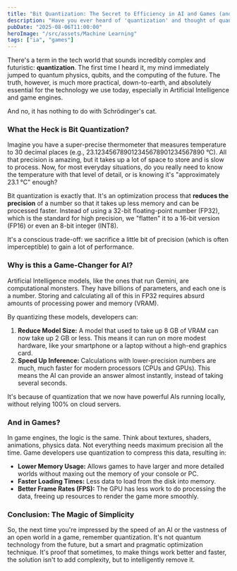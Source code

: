 ```yaml
---
title: "Bit Quantization: The Secret to Efficiency in AI and Games (and No, It's Not Quantum!)"
description: "Have you ever heard of 'quantization' and thought of quantum computers? Hold on. The technique used in AI and games is something else, and it's the reason why your models and games run so fast."
pubDate: "2025-08-06T11:00:00"
heroImage: "/src/assets/Machine Learning"
tags: ["ia", "games"]
---
```


There's a term in the tech world that sounds incredibly complex and futuristic: **quantization**. The first time I heard it, my mind immediately jumped to quantum physics, qubits, and the computing of the future. The truth, however, is much more practical, down-to-earth, and absolutely essential for the technology we use today, especially in Artificial Intelligence and game engines.

And no, it has nothing to do with Schrödinger's cat.

### What the Heck is Bit Quantization?

Imagine you have a super-precise thermometer that measures temperature to 30 decimal places (e.g., 23.123456789012345678901234567890 °C). All that precision is amazing, but it takes up a lot of space to store and is slow to process. Now, for most everyday situations, do you really need to know the temperature with that level of detail, or is knowing it's "approximately 23.1 °C" enough?

Bit quantization is exactly that. It's an optimization process that **reduces the precision** of a number so that it takes up less memory and can be processed faster. Instead of using a 32-bit floating-point number (FP32), which is the standard for high precision, we "flatten" it to a 16-bit version (FP16) or even an 8-bit integer (INT8).

It's a conscious trade-off: we sacrifice a little bit of precision (which is often imperceptible) to gain a lot of performance.

### Why is this a Game-Changer for AI?

Artificial Intelligence models, like the ones that run Gemini, are computational monsters. They have billions of parameters, and each one is a number. Storing and calculating all of this in FP32 requires absurd amounts of processing power and memory (VRAM).

By quantizing these models, developers can:

1.  **Reduce Model Size:** A model that used to take up 8 GB of VRAM can now take up 2 GB or less. This means it can run on more modest hardware, like your smartphone or a laptop without a high-end graphics card.
2.  **Speed Up Inference:** Calculations with lower-precision numbers are much, much faster for modern processors (CPUs and GPUs). This means the AI can provide an answer almost instantly, instead of taking several seconds.

It's because of quantization that we now have powerful AIs running locally, without relying 100% on cloud servers.

### And in Games?

In game engines, the logic is the same. Think about textures, shaders, animations, physics data. Not everything needs maximum precision all the time. Game developers use quantization to compress this data, resulting in:

-   **Lower Memory Usage:** Allows games to have larger and more detailed worlds without maxing out the memory of your console or PC.
-   **Faster Loading Times:** Less data to load from the disk into memory.
-   **Better Frame Rates (FPS):** The GPU has less work to do processing the data, freeing up resources to render the game more smoothly.

### Conclusion: The Magic of Simplicity

So, the next time you're impressed by the speed of an AI or the vastness of an open world in a game, remember quantization. It's not quantum technology from the future, but a smart and pragmatic optimization technique. It's proof that sometimes, to make things work better and faster, the solution isn't to add complexity, but to intelligently remove it.
